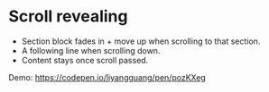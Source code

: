 # Scroll revealing

- Section block fades in + move up when scrolling to that section.
- A following line when scrolling down.
- Content stays once scroll passed.

Demo: https://codepen.io/liyangguang/pen/pozKXeg
